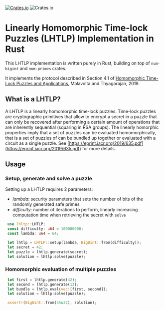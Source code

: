 [![Crates.io](https://img.shields.io/crates/v/lhtlp?style=flat-square)](https://crates.io/crates/lhtlp)
![Crates.io](https://img.shields.io/crates/l/lhtlp?style=flat-square)

# Linearly Homomorphic Time-lock Puzzles (LHTLP) Implementation in Rust

This LHTLP implementation is written purely in Rust, building on top of `num-bigint` and `num-primes` crates.

It implements the protocol described in Section 4.1 of [Homomorphic Time-Lock Puzzles and Applications](https://eprint.iacr.org/2019/635.pdf), Malavolta and Thyagarajan, 2019.

## What is a LHTLP?

A LHTLP is a linearly homomorphic time-lock puzzles. Time-lock puzzles are cryptographic primitives that allow to encrypt a secret in a puzzle that can only be recovered after performing a certain amount of operations that are inherently sequential (squaring in RSA groups). The linearly homorphic properties imply that a set of puzzles can be evaluated homomorphically, that is a set of puzzles of can be bundled up together or evaluated with a circuit as a single puzzle. See [https://eprint.iacr.org/2019/635.pdf](https://eprint.iacr.org/2019/635.pdf) for more details.

## Usage
### Setup, generate and solve a puzzle
Setting up a LHTLP requires 2 parameters:
* _lambda_: security parameters that sets the number of bits of the randomly generated safe primes
* _difficulty_: number of iterations to perform, linearly increasing computation time when retrieving the secret with `solve`
```rust
 use lhltp::LHTLP;
 const difficulty: u64 = 100000000;
 const lambda: u64 = 64;

 let lhtlp = LHTLP::setup(lambda, BigUint::from(difficulty));
 let secret = 42;
 let puzzle = lhtlp.generate(secret);
 let solution = lhtlp:solve(puzzle);
```
### Homomorphic evaluation of multiple puzzles
```rust
 let first = lhtlp.generate(42);
 let second = lhtlp.generate(13);
 let bundle = lhtlp.eval(vec![first, second]);
 let solution = lhtlp:solve(puzzle);

 assert!(BigUint::from(55u32), solution);
```
